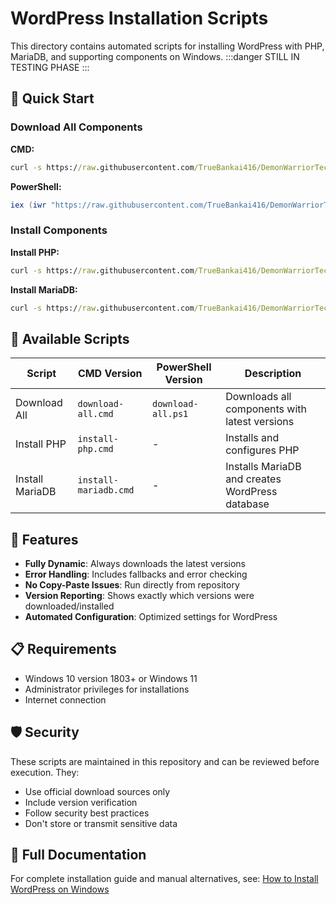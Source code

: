 # WordPress Installation Scripts

This directory contains automated scripts for installing WordPress with PHP, MariaDB, and supporting components on Windows.
:::danger
STILL IN TESTING PHASE
:::

## 🚀 Quick Start

### Download All Components
**CMD:**
```cmd
curl -s https://raw.githubusercontent.com/TrueBankai416/DemonWarriorTechDocs/main/scripts/download-all.cmd | cmd
```

**PowerShell:**
```powershell
iex (iwr "https://raw.githubusercontent.com/TrueBankai416/DemonWarriorTechDocs/main/scripts/download-all.ps1").Content
```

### Install Components
**Install PHP:**
```cmd
curl -s https://raw.githubusercontent.com/TrueBankai416/DemonWarriorTechDocs/main/scripts/install-php.cmd | cmd
```

**Install MariaDB:**
```cmd
curl -s https://raw.githubusercontent.com/TrueBankai416/DemonWarriorTechDocs/main/scripts/install-mariadb.cmd | cmd
```

## 📁 Available Scripts

| Script | CMD Version | PowerShell Version | Description |
|--------|-------------|-------------------|-------------|
| Download All | `download-all.cmd` | `download-all.ps1` | Downloads all components with latest versions |
| Install PHP | `install-php.cmd` | - | Installs and configures PHP |
| Install MariaDB | `install-mariadb.cmd` | - | Installs MariaDB and creates WordPress database |

## 🔧 Features

- **Fully Dynamic**: Always downloads the latest versions
- **Error Handling**: Includes fallbacks and error checking
- **No Copy-Paste Issues**: Run directly from repository
- **Version Reporting**: Shows exactly which versions were downloaded/installed
- **Automated Configuration**: Optimized settings for WordPress

## 📋 Requirements

- Windows 10 version 1803+ or Windows 11
- Administrator privileges for installations
- Internet connection

## 🛡️ Security

These scripts are maintained in this repository and can be reviewed before execution. They:
- Use official download sources only
- Include version verification
- Follow security best practices
- Don't store or transmit sensitive data

## 📖 Full Documentation

For complete installation guide and manual alternatives, see:
[How to Install WordPress on Windows](../docs/Documented%20Tutorials/How_to_Install_Wordpress_on_Windows.mdx)
